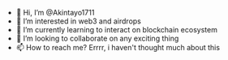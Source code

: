 - 👋 Hi, I’m @Akintayo1711
- 👀 I’m interested in web3 and airdrops
- 🌱 I’m currently learning to interact on blockchain ecosystem
- 💞️ I’m looking to collaborate on any exciting thing
- 📫 How to reach me? Errrr, i haven't thought much about this 

<!---
Akintayo1711/Akintayo1711 is a ✨ special ✨ repository because its `README.md` (this file) appears on your GitHub profile.
You can click the Preview link to take a look at your changes.
--->
